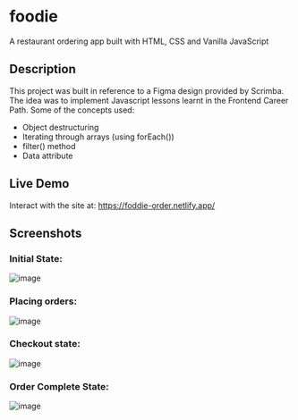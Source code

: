 # foodie
A restaurant ordering app built with HTML, CSS and Vanilla JavaScript

## Description

This project was built in reference to a Figma design provided by Scrimba. The idea was to implement Javascript lessons learnt in the Frontend Career Path.
Some of the concepts used:
* Object destructuring
* Iterating through arrays (using forEach())
* filter() method
* Data attribute

## Live Demo

Interact with the site at: https://foddie-order.netlify.app/

## Screenshots
### Initial State:

![image](https://github.com/HarrietKerubo/foodie/assets/35400599/4ecb9167-9208-40fd-9f33-9a958c6b5022)


### Placing orders: 

![image](https://github.com/HarrietKerubo/foodie/assets/35400599/d1389c71-1402-4118-888a-e2e475b393b6)

### Checkout state:

![image](https://github.com/HarrietKerubo/foodie/assets/35400599/6464c514-6d80-42e8-a4f6-9b2ffd22c6dd)


### Order Complete State:

![image](https://github.com/HarrietKerubo/foodie/assets/35400599/edf86b9b-0b9c-450d-a997-f4789a09e912)
